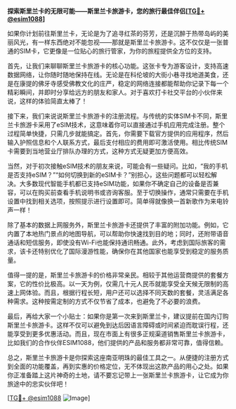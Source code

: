 **探索斯里兰卡的无限可能——斯里兰卡旅游卡，您的旅行最佳伴侣[[TG💪+ @esim1088](https://t.me/s/esim1088)]**

如果你计划前往斯里兰卡，无论是为了追寻红茶的芬芳，还是沉醉于热带岛屿的美丽风光，有一样东西绝对不能忽视——那就是斯里兰卡旅游卡。这不仅仅是一张普通的SIM卡，它更像是一位贴心的旅行管家，为你的旅程提供全方位的支持。

首先，让我们来聊聊斯里兰卡旅游卡的核心功能。这张卡专为游客设计，支持高速数据网络，让你随时随地保持在线。无论是在科伦坡的大街小巷寻找地道美食，还是在康提的佛牙寺感受佛教文化的庄严，稳定的网络连接都能帮助你记录下每一个精彩瞬间，并即时分享给远方的朋友和家人。对于喜欢打卡社交平台的小伙伴来说，这样的体验简直太棒了！

接下来，我们来说说斯里兰卡旅游卡的注册流程。与传统的实体SIM卡不同，斯里兰卡旅游卡采用了eSIM技术，这意味着你可以直接通过手机应用完成注册。整个过程简单快捷，只需几步就能搞定。首先，你需要下载官方提供的应用程序，然后输入护照信息和个人联系方式，最后支付相应的费用即可激活使用。相比传统SIM卡需要到当地营业厅排队办理的方式，这种方式无疑更加方便高效。

当然，对于初次接触eSIM技术的朋友来说，可能会有一些疑问。比如，“我的手机是否支持eSIM？”“如何切换到新的eSIM卡？”别担心，这些问题都可以轻松解决。大多数现代智能手机都已支持eSIM功能，如果你不确定自己的设备是否兼容，可以在购买前查看手机说明书或咨询客服。至于切换操作，通常只需要在手机设置中找到相关选项，按照提示进行设置即可。简单得就像换一首新歌作为来电铃声一样！

除了基本的数据上网服务外，斯里兰卡旅游卡还提供了丰富的附加功能。例如，它内置了本地热门景点的地图导航，可以帮助你快速找到目的地；同时，还附带语音通话和短信服务，即使没有Wi-Fi也能保持通讯畅通。此外，考虑到国际旅客的需求，该卡还特别优化了国际漫游性能，确保你在其他国家也能享受到稳定的服务质量。

值得一提的是，斯里兰卡旅游卡的价格非常亲民。相较于其他运营商提供的套餐方案，它的性价比极高。以一天为例，仅需几十元人民币就能享受全天候无限制的高速上网体验。而且，根据行程长短，用户还可以选择不同天数的套餐，灵活满足各种需求。这种按需定制的方式不仅节省了成本，也避免了不必要的浪费。

最后，再给大家一个小贴士：如果你是第一次来到斯里兰卡，建议提前在国内订购斯里兰卡旅游卡。这样不仅可以避免到达后因语言障碍或时间紧迫而耽误行程，还能享受到更多优惠活动。而且，现在市面上有很多正规渠道销售斯里兰卡旅游卡，比如我们的合作伙伴ESIM1088，他们提供的产品和服务都非常可靠，值得信赖。

总之，斯里兰卡旅游卡是你探索这座南亚明珠的最佳工具之一。从便捷的注册方式到全面的功能覆盖，再到实惠的价格定位，无不体现出这款产品的用心之处。如果你正准备踏上这片神奇的土地，请不要忘记带上一张斯里兰卡旅游卡，让它成为你旅途中的忠实伙伴吧！

[[TG💪+ @esim1088](https://t.me/s/esim1088) ![Image](https://i.postimg.cc/4NQfJmqS/Snipaste-2025-05-13-00-14-12.png)]